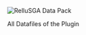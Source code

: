 ![RelluSGA Data Pack](https://static.relluem94.de/logos/app/rellusga_datapack.png)

All Datafiles of the Plugin
